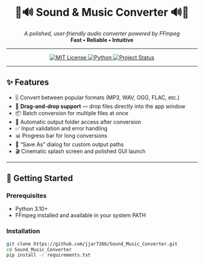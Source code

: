 <!-- Banner -->
<h1 align="center">🎵🔊 Sound & Music Converter 🔊🎵</h1>
<p align="center">
  <i>A polished, user‑friendly audio converter powered by FFmpeg</i><br>
  <b>Fast • Reliable • Intuitive</b>
</p>

---

<p align="center">
  <a href="./LICENSE">
    <img src="https://img.shields.io/badge/License-MIT-yellow.svg" alt="MIT License">
  </a>
  <a href="https://www.python.org/">
    <img src="https://img.shields.io/badge/Python-3.10+-blue?logo=python" alt="Python">
  </a>
  <a href="#-roadmap">
    <img src="https://img.shields.io/badge/Status-Stable-brightgreen" alt="Project Status">
  </a>
</p>

---

## ✨ Features

- 🎚 Convert between popular formats (MP3, WAV, OGG, FLAC, etc.)
- 📂 **Drag‑and‑drop support** — drop files directly into the app window
- 📦 Batch conversion for multiple files at once
- 📁 Automatic output folder access after conversion
- ✅ Input validation and error handling
- 📊 Progress bar for long conversions
- 💾 “Save As” dialog for custom output paths
- 🎬 Cinematic splash screen and polished GUI launch

---

## 🚀 Getting Started

### Prerequisites
- Python 3.10+  
- FFmpeg installed and available in your system PATH

### Installation
```bash
git clone https://github.com/jjar7266/Sound_Music_Converter.git
cd Sound_Music_Converter
pip install -r requirements.txt